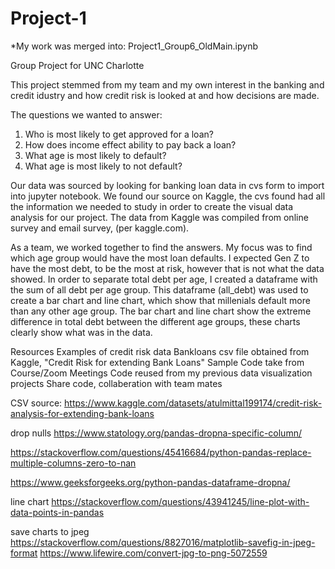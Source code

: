 # Project-1
*My work was merged into:
Project1_Group6_OldMain.ipynb

Group Project for UNC Charlotte 

This project stemmed from my team and my own interest in the banking and credit idustry and how credit risk is looked at and how decisions are made.

The questions we wanted to answer:
1. Who is most likely to get approved for a loan?
2. How does income effect ability to pay back a loan?
3. What age is most likely to default?
4. What age is most likely to not default?

Our data was sourced by looking for banking loan data in cvs form to import into jupyter notebook.
We found our source on Kaggle, the cvs found had all the information we needed to study in order to create the visual data analysis for our project.
The data from Kaggle was compiled from online survey and email survey, (per kaggle.com).

As a team, we worked together to find the answers.  My focus was to find which age group would have the most loan defaults.
I expected Gen Z to have the most debt, to be the most at risk, however that is not what the data showed.
In order to separate total debt per age, I created a dataframe with the sum of all debt per age group.
This dataframe (all_debt) was used to create a bar chart and line chart, which show that millenials default more than any other age group.
The bar chart and line chart show the extreme difference in total debt between the different age groups, these charts clearly show what was in the data.


Resources
Examples of credit risk data Bankloans csv file obtained from Kaggle, "Credit Risk for extending Bank Loans"
Sample Code take from Course/Zoom Meetings
Code reused from my previous data visualization projects
Share code, collaberation  with team mates

CSV source: https://www.kaggle.com/datasets/atulmittal199174/credit-risk-analysis-for-extending-bank-loans

drop nulls
https://www.statology.org/pandas-dropna-specific-column/

https://stackoverflow.com/questions/45416684/python-pandas-replace-multiple-columns-zero-to-nan

https://www.geeksforgeeks.org/python-pandas-dataframe-dropna/

line chart
https://stackoverflow.com/questions/43941245/line-plot-with-data-points-in-pandas

save charts to jpeg
https://stackoverflow.com/questions/8827016/matplotlib-savefig-in-jpeg-format
https://www.lifewire.com/convert-jpg-to-png-5072559